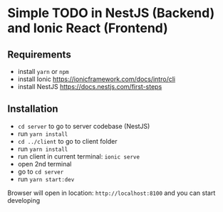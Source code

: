 # Simple TODO in NestJS (Backend) and Ionic React (Frontend)

## Requirements
- install `yarn` or `npm`
- install Ionic https://ionicframework.com/docs/intro/cli
- install NestJS https://docs.nestjs.com/first-steps

## Installation

- `cd server` to go to server codebase (NestJS)
- run `yarn install`
- `cd ../client` to go to client folder
- run `yarn install`
- run client in current terminal: `ionic serve`
- open 2nd terminal
- go to `cd server`
- run `yarn start:dev`

Browser will open in location: `http://localhost:8100` and you can start developing